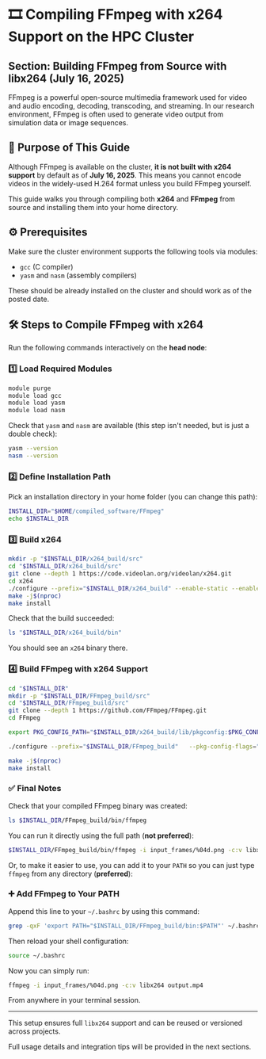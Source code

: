 
# 🎞️ Compiling FFmpeg with x264 Support on the HPC Cluster  
## Section: Building FFmpeg from Source with libx264 (July 16, 2025)

FFmpeg is a powerful open-source multimedia framework used for video and audio encoding, decoding, transcoding, and streaming. In our research environment, FFmpeg is often used to generate video output from simulation data or image sequences.

## 🧭 Purpose of This Guide

Although FFmpeg is available on the cluster, **it is not built with x264 support** by default as of **July 16, 2025**. This means you cannot encode videos in the widely-used H.264 format unless you build FFmpeg yourself.

This guide walks you through compiling both **x264** and **FFmpeg** from source and installing them into your home directory.

## ⚙️ Prerequisites

Make sure the cluster environment supports the following tools via modules:

- `gcc` (C compiler)
- `yasm` and `nasm` (assembly compilers)

These should be already installed on the cluster and should work as of the posted date.

## 🛠️ Steps to Compile FFmpeg with x264

Run the following commands interactively on the **head node**:

### 1️⃣ Load Required Modules

```bash
module purge
module load gcc
module load yasm
module load nasm
```

Check that `yasm` and `nasm` are available (this step isn't needed, but is just a double check):

```bash
yasm --version
nasm --version
```

### 2️⃣ Define Installation Path

Pick an installation directory in your home folder (you can change this path):

```bash
INSTALL_DIR="$HOME/compiled_software/FFmpeg"
echo $INSTALL_DIR
```

### 3️⃣ Build x264

```bash
mkdir -p "$INSTALL_DIR/x264_build/src"
cd "$INSTALL_DIR/x264_build/src"
git clone --depth 1 https://code.videolan.org/videolan/x264.git
cd x264
./configure --prefix="$INSTALL_DIR/x264_build" --enable-static --enable-pic
make -j$(nproc)
make install
```

Check that the build succeeded:

```bash
ls "$INSTALL_DIR/x264_build/bin"
```

You should see an `x264` binary there.

### 4️⃣ Build FFmpeg with x264 Support

```bash
cd "$INSTALL_DIR"
mkdir -p "$INSTALL_DIR/FFmpeg_build/src"
cd "$INSTALL_DIR/FFmpeg_build/src"
git clone --depth 1 https://github.com/FFmpeg/FFmpeg.git
cd FFmpeg

export PKG_CONFIG_PATH="$INSTALL_DIR/x264_build/lib/pkgconfig:$PKG_CONFIG_PATH"

./configure --prefix="$INSTALL_DIR/FFmpeg_build"   --pkg-config-flags="--static"   --extra-cflags="-I$INSTALL_DIR/x264_build/include"   --extra-ldflags="-L$INSTALL_DIR/x264_build/lib"   --enable-gpl --enable-libx264 --enable-static --disable-shared

make -j$(nproc)
make install
```

### ✅ Final Notes

Check that your compiled FFmpeg binary was created:

```bash
ls $INSTALL_DIR/FFmpeg_build/bin/ffmpeg
```

You can run it directly using the full path (**not preferred**):

```bash
$INSTALL_DIR/FFmpeg_build/bin/ffmpeg -i input_frames/%04d.png -c:v libx264 output.mp4
```

Or, to make it easier to use, you can add it to your `PATH` so you can just type `ffmpeg` from any directory (**preferred**):

### ➕ Add FFmpeg to Your PATH

Append this line to your `~/.bashrc` by using this command:

```bash
grep -qxF 'export PATH="$INSTALL_DIR/FFmpeg_build/bin:$PATH"' ~/.bashrc || echo 'export PATH="$INSTALL_DIR/FFmpeg_build/bin:$PATH"' >> ~/.bashrc
```

Then reload your shell configuration:

```bash
source ~/.bashrc
```

Now you can simply run:

```bash
ffmpeg -i input_frames/%04d.png -c:v libx264 output.mp4
```

From anywhere in your terminal session.

---

This setup ensures full `libx264` support and can be reused or versioned across projects.

Full usage details and integration tips will be provided in the next sections.
